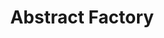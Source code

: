 ---
layout: default
title: "Abstract Factory"
modified:
categories: creational
excerpt:
tags: []
image:
  feature:
  teaser: nav/400X250.png
  thumb:
published: false
---